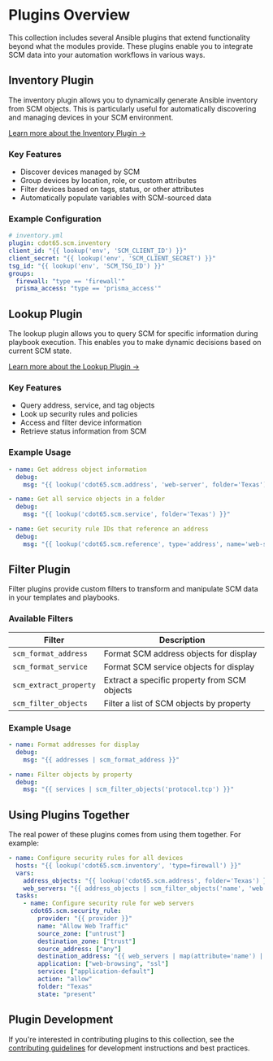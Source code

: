 # Plugins Overview

This collection includes several Ansible plugins that extend functionality beyond what the modules provide. These plugins enable you to integrate SCM data into your automation workflows in various ways.

## Inventory Plugin

The inventory plugin allows you to dynamically generate Ansible inventory from SCM objects. This is particularly useful for automatically discovering and managing devices in your SCM environment.

[Learn more about the Inventory Plugin →](inventory.md)

### Key Features

- Discover devices managed by SCM
- Group devices by location, role, or custom attributes
- Filter devices based on tags, status, or other attributes
- Automatically populate variables with SCM-sourced data

### Example Configuration

```yaml
# inventory.yml
plugin: cdot65.scm.inventory
client_id: "{{ lookup('env', 'SCM_CLIENT_ID') }}"
client_secret: "{{ lookup('env', 'SCM_CLIENT_SECRET') }}"
tsg_id: "{{ lookup('env', 'SCM_TSG_ID') }}"
groups:
  firewall: "type == 'firewall'"
  prisma_access: "type == 'prisma_access'"
```

## Lookup Plugin

The lookup plugin allows you to query SCM for specific information during playbook execution. This enables you to make dynamic decisions based on current SCM state.

[Learn more about the Lookup Plugin →](lookup.md)

### Key Features

- Query address, service, and tag objects
- Look up security rules and policies
- Access and filter device information
- Retrieve status information from SCM

### Example Usage

```yaml
- name: Get address object information
  debug:
    msg: "{{ lookup('cdot65.scm.address', 'web-server', folder='Texas') }}"

- name: Get all service objects in a folder
  debug:
    msg: "{{ lookup('cdot65.scm.service', folder='Texas') }}"

- name: Get security rule IDs that reference an address
  debug:
    msg: "{{ lookup('cdot65.scm.reference', type='address', name='web-server', folder='Texas') }}"
```

## Filter Plugin

Filter plugins provide custom filters to transform and manipulate SCM data in your templates and playbooks.

### Available Filters

| Filter | Description |
|--------|-------------|
| `scm_format_address` | Format SCM address objects for display |
| `scm_format_service` | Format SCM service objects for display |
| `scm_extract_property` | Extract a specific property from SCM objects |
| `scm_filter_objects` | Filter a list of SCM objects by property |

### Example Usage

```yaml
- name: Format addresses for display
  debug:
    msg: "{{ addresses | scm_format_address }}"

- name: Filter objects by property
  debug:
    msg: "{{ services | scm_filter_objects('protocol.tcp') }}"
```

## Using Plugins Together

The real power of these plugins comes from using them together. For example:

```yaml
- name: Configure security rules for all devices
  hosts: "{{ lookup('cdot65.scm.inventory', 'type=firewall') }}"
  vars:
    address_objects: "{{ lookup('cdot65.scm.address', folder='Texas') }}"
    web_servers: "{{ address_objects | scm_filter_objects('name', 'web') }}"
  tasks:
    - name: Configure security rule for web servers
      cdot65.scm.security_rule:
        provider: "{{ provider }}"
        name: "Allow Web Traffic"
        source_zone: ["untrust"]
        destination_zone: ["trust"]
        source_address: ["any"]
        destination_address: "{{ web_servers | map(attribute='name') | list }}"
        application: ["web-browsing", "ssl"]
        service: ["application-default"]
        action: "allow"
        folder: "Texas"
        state: "present"
```

## Plugin Development

If you're interested in contributing plugins to this collection, see the [contributing guidelines](../../development/contributing.md) for development instructions and best practices.